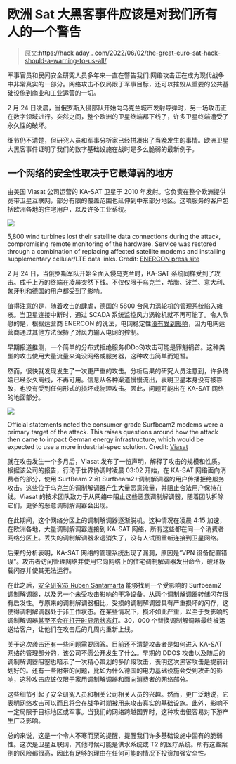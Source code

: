 # 欧洲 Sat 大黑客事件应该是对我们所有人的一个警告

> 原文:[https://hack aday . com/2022/06/02/the-great-euro-sat-hack-should-a-warning-to-us-all/](https://hackaday.com/2022/06/02/the-great-euro-sat-hack-should-be-a-warning-to-us-all/)

军事官员和民间安全研究人员多年来一直在警告我们:网络攻击正在成为现代战争中非常真实的一部分。网络攻击不仅局限于军事目标，还可以摧毁从重要的公共基础设施到商业和工业运营的一切。

2 月 24 日凌晨，当俄罗斯入侵部队开始向乌克兰城市发射导弹时，另一场攻击正在数字领域进行。突然之间，整个欧洲的卫星终端都下线了，许多卫星终端遭受了永久性的破坏。

细节仍不清楚，但研究人员和军事分析家已经拼凑出了当晚发生的事情。欧洲卫星大黑客事件证明了我们的数字基础设施在战时是多么脆弱的最新例子。

## 一个网络的安全性取决于它最薄弱的地方

由美国 Viasat 公司运营的 KA-SAT 卫星于 2010 年发射。它负责在整个欧洲提供宽带卫星互联网，部分有限的覆盖范围也延伸到中东部分地区。这项服务的客户包括欧洲各地的住宅用户，以及许多工业系统。

![](../Images/5dd55b98bddbdd39c2d1438a328dd81f.png)

5,800 wind turbines lost their satellite data connections during the attack, compromising remote monitoring of the hardware. Service was restored through a combination of replacing affected satellite modems and installing supplementary cellular/LTE data links. Credit: [ENERCON press site](https://www.enercon.de/en/news/news-detail/cc_news/show/News/over-95-per-cent-of-wecs-back-online-following-disruption-to-satellite-communication/)

2 月 24 日，当俄罗斯军队开始全面入侵乌克兰时，KA-SAT 系统同样受到了攻击。成千上万的终端在凌晨突然下线。不仅仅限于乌克兰，希腊、波兰、意大利、匈牙利和德国的用户都受到了影响。

值得注意的是，随着攻击的肆虐，德国的 5800 台风力涡轮机的管理系统陷入瘫痪。当卫星连接中断时，通过 SCADA 系统监控风力涡轮机就不再可能了。令人欣慰的是，根据运营商 ENERCON 的说法，电网稳定性[没有受到影响](https://www.enercon.de/en/news/news-detail/cc_news/show/News/over-95-per-cent-of-wecs-back-online-following-disruption-to-satellite-communication/)，因为电网运营商通过其他方法保持了对风力输入电网的控制。

早期报道推测，一个简单的分布式拒绝服务(DDoS)攻击可能是罪魁祸首。这种类型的攻击使用大量流量来淹没网络或服务器，这种攻击简单而短暂。

然而，很快就发现发生了一次更严重的攻击。分析后果的研究人员注意到，许多终端已经永久离线，不再可用。信息从各种渠道慢慢流出，表明卫星本身没有被篡改，也没有受到任何形式的损坏或物理攻击。因此，问题可能出在 KA-SAT 网络的地面部分。

![](../Images/21db0078ffb3d72d9c68ef632be4ead2.png)

Official statements noted the consumer-grade Surfbeam2 modems were a primary target of the attack. This raises questions around how the attack then came to impact German energy infrastructure, which would be expected to use a more industrial-spec solution. Credit: [Viasat](https://eguide.field.viasat.com/surfbeam-2-modem-test/)

就在攻击发生一个多月后，Viasat 发布了一份声明，解释了攻击的规模和性质。根据该公司的报告，行动于世界协调时凌晨 03:02 开始，在 KA-SAT 网络面向消费者的部分，使用 SurfBeam 2 和 Surfbeam2+调制解调器的用户传播拒绝服务攻击。这些位于乌克兰的调制解调器产生大量恶意流量，并阻止合法用户保持在线。Viasat 的技术团队致力于从网络中阻止这些恶意调制解调器，随着团队拆除它们，更多的恶意调制解调器会出现。

在此期间，这个网络分区上的调制解调器逐渐脱机。这种情况在凌晨 4:15 加速，在欧洲各地，大量调制解调器连接到 KA-SAT 网络，所有这些都在同一个消费者网络分区上。丢失的调制解调器永远消失了，没有人试图重新连接到卫星网络。

后来的分析表明，KA-SAT 网络的管理系统出现了漏洞，原因是“VPN 设备配置错误”。攻击者访问管理网络并使用它向网络上的住宅调制解调器发出命令，破坏板载闪存并使其无法运行。

在此之后，[安全研究员 Ruben Santamarta](https://www.reversemode.com/2022/03/viasat-incident-from-speculation-to.html?m=1) 能够找到一个受影响的 Surfbeam2 调制解调器，以及另一个未受攻击影响的干净设备。从两个调制解调器转储闪存很有启发性。与原来的调制解调器相比，受损的调制解调器具有严重损坏的闪存，这使得调制解调器处于非工作状态。在某些情况下，损坏如此严重，以至于受影响的调制解调器[甚至不会在打开时显示状态灯](https://www.reuters.com/world/europe/exclusive-us-spy-agency-probes-sabotage-satellite-internet-during-russian-2022-03-11/)。30，000 个替换调制解调器最终被运送给客户，让他们在攻击后的几周内重新上线。

关于这次袭击还有一些问题需要回答。目前还不清楚攻击者是如何进入 KA-SAT 网络的管理部分的，该公司不愿公开发生了什么。早期的 DDOS 攻击以及随后的调制解调器阻塞也暗示了一次精心策划的多阶段攻击，表明这次黑客攻击是提前计划好的。还有一些附带的问题，比如为什么德国的电力基础设施会受到攻击的影响，这种攻击应该仅限于家用调制解调器和面向消费者的网络部分。

这些细节引起了安全研究人员和相关公司相关人员的兴趣。然而，更广泛地说，它表明网络攻击可以而且将会在战争时期被用来攻击真实的基础设施。此外，影响不一定局限于目标地区或军事。当我们的网络跨越国界时，这种攻击很容易对下游产生广泛影响。

总的来说，这是一个令人不寒而栗的提醒，提醒我们许多基础设施中固有的脆弱性。这次是卫星互联网，其他时候可能是供水系统或 T2 的医疗系统。所有这些案例的风险都很高，因此有足够的理由在任何可能的情况下投资加强安全性。